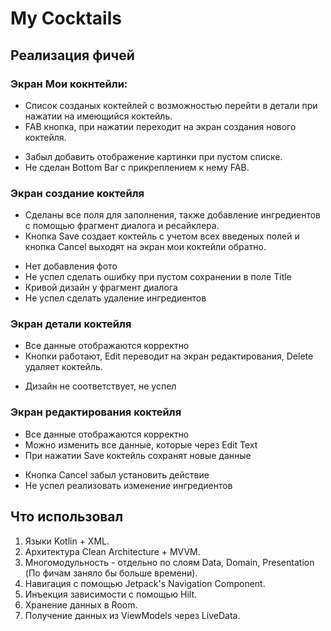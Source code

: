 # My Cocktails
## Реализация фичей
### Экран Мои кокнтейли:
 + Список созданых коктейлей с возможностью перейти в детали при нажатии на имеющийся коктейль.
 + FAB кнопка, при нажатии переходит на экран создания нового коктейля.
 - Забыл добавить отображение картинки при пустом списке.
 - Не сделан Bottom Bar с прикреплением к нему FAB.

### Экран создание коктейля
 + Сделаны все поля для заполнения, также добавление ингредиентов с помощью фрагмент диалога и ресайклера.
 + Кнопка Save создает коктейль с учетом всех введеных полей и кнопка Cancel выходят на экран мои коктейли обратно.
 - Нет добавления фото
 - Не успел сделать ошибку при пустом сохранении в поле Title
 - Кривой дизайн у фрагмент диалога
 - Не успел сделать удаление ингредиентов

### Экран детали коктейля
 + Все данные отображаются корректно
 + Кнопки работают, Edit переводит на экран редактирования, Delete удаляет коктейль.
 - Дизайн не соответствует, не успел

### Экран редактирования коктейля
 + Все данные отображаются корректно
 + Можно изменить все данные, которые через Edit Text
 + При нажатии Save коктейль сохранят новые данные
 - Кнопка Cancel забыл установить действие
 - Не успел реализовать изменение ингредиентов

## Что использовал
1. Языки Kotlin + XML.
2. Архитектура Clean Architecture + MVVM.
3. Многомодульность - отдельно по слоям Data, Domain, Presentation (По фичам заняло бы больше времени).
4. Навигация с помощью Jetpack's Navigation Component.
5. Инъекция зависимости с помощью Hilt.
6. Хранение данных в Room.
7. Получение данных из ViewModels через LiveData.
